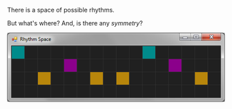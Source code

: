 There is a space of possible rhythms.

But what's where? And, is there any *symmetry*?

![ss](ss.png)
